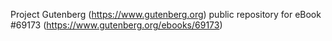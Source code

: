 Project Gutenberg (https://www.gutenberg.org) public repository for
eBook #69173 (https://www.gutenberg.org/ebooks/69173)
